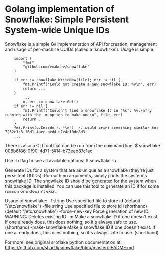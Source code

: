 # Golang implementation of  Snowflake: Simple Persistent System-wide Unique IDs

Snowflake is a simple Go implementation of API for creation, management and usage of per-machine UUIDs (called a 'snowflake'). Usage is simple:

		import (
			"fmt"
			"github.com/emakeev/snowflake"
		)
    
		if err := snowflake.WriteNew(file); err != nil {
			fmt.Printf("Could not create a new snowflake ID: %v\n", err)
			return ...
		}
    		...
    		u, err := snowflake.Get()
		if err != nil {
			fmt.Printf("Couldn't find a snowflake ID in '%s': %v.\nTry running with the -m option to make one\n", file, err)
			return ...
		}
		fmt.Print(u.Encode(), "\n")  // would print something similar to: 7232c1c3-f6d1-4aec-bedd-c7e4c10dc8d3
		...
    
There is also a CLI tool that can be run from the command line:
$ snowflake
008b6f86-0f90-4d71-5814-b73eeb87c1ac

Use -h flag to see all available options:
$ snowflake -h

Generate IDs for a system that are as unique as a snowflake (they're just persistent UUIDs).
Run with no arguments, simply prints the system's snowflake ID.
The snowflake ID should be generated for the system when this package is installed.
You can use this tool to generate an ID if for some reason one doesn't exist.

Usage of snowflake:
  -f string
    	Use specified file to store id (default "/etc/snowflake")
  -file string
    	Use specified file to store id (shorthand) (default "/etc/snowflake")
  -force-new-key
    	Force generation of new ID. WARNING: Deletes existing ID
  -m	Make a snowflake ID if one doesn't exist. If one already does, this does nothing, so it's always safe to use. (shorthand)
  -make-snowflake
    	Make a snowflake ID if one doesn't exist. If one already does, this does nothing, so it's always safe to use. (shorthand)
 
 
For more, see original snoflake python documentation at: https://github.com/shaddi/snowflake/blob/master/README.md

